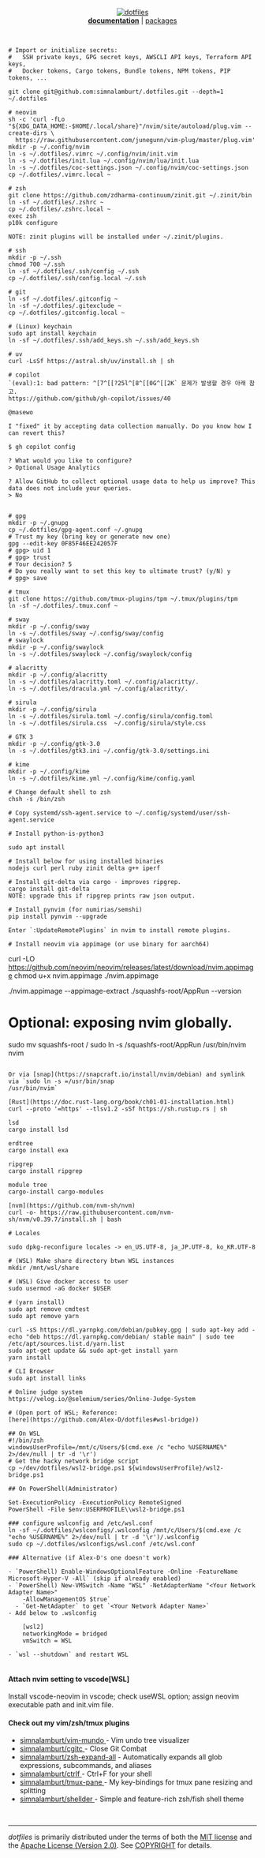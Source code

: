 <p align=center>
  <a href="https://github.com/simnalamburt">
    <img alt="dotfiles" src="https://raw.githubusercontent.com/simnalamburt/i/master/.dotfiles/logo.png">
  </a>
  <br>
  <b><a href="docs/">documentation</a></b> | <a href="packages/">packages</a>
</p>

<br>

```shell
# Import or initialize secrets:
#   SSH private keys, GPG secret keys, AWSCLI API keys, Terraform API keys,
#   Docker tokens, Cargo tokens, Bundle tokens, NPM tokens, PIP tokens, ...

git clone git@github.com:simnalamburt/.dotfiles.git --depth=1 ~/.dotfiles

# neovim
sh -c 'curl -fLo "${XDG_DATA_HOME:-$HOME/.local/share}"/nvim/site/autoload/plug.vim --create-dirs \
  https://raw.githubusercontent.com/junegunn/vim-plug/master/plug.vim'
mkdir -p ~/.config/nvim
ln -s ~/.dotfiles/.vimrc ~/.config/nvim/init.vim
ln -s ~/.dotfiles/init.lua ~/.config/nvim/lua/init.lua
ln -s ~/.dotfiles/coc-settings.json ~/.config/nvim/coc-settings.json
cp ~/.dotfiles/.vimrc.local ~

# zsh
git clone https://github.com/zdharma-continuum/zinit.git ~/.zinit/bin
ln -sf ~/.dotfiles/.zshrc ~
cp ~/.dotfiles/.zshrc.local ~
exec zsh
p10k configure

NOTE: zinit plugins will be installed under ~/.zinit/plugins.

# ssh
mkdir -p ~/.ssh
chmod 700 ~/.ssh
ln -sf ~/.dotfiles/.ssh/config ~/.ssh
cp ~/.dotfiles/.ssh/config.local ~/.ssh

# git
ln -sf ~/.dotfiles/.gitconfig ~
ln -sf ~/.dotfiles/.gitexclude ~
cp ~/.dotfiles/.gitconfig.local ~

# (Linux) keychain
sudo apt install keychain
ln -sf ~/.dotfiles/.ssh/add_keys.sh ~/.ssh/add_keys.sh

# uv
curl -LsSf https://astral.sh/uv/install.sh | sh

# copilot
`(eval):1: bad pattern: ^[7^[[?25l^[8^[[0G^[[2K` 문제가 발생할 경우 아래 참고.
https://github.com/github/gh-copilot/issues/40

@masewo

I "fixed" it by accepting data collection manually. Do you know how I can revert this?

$ gh copilot config

? What would you like to configure?
> Optional Usage Analytics

? Allow GitHub to collect optional usage data to help us improve? This data does not include your queries.
> No


# gpg
mkdir -p ~/.gnupg
cp ~/.dotfiles/gpg-agent.conf ~/.gnupg
# Trust my key (bring key or generate new one)
gpg --edit-key 0F85F46EE242057F
# gpg> uid 1
# gpg> trust
# Your decision? 5
# Do you really want to set this key to ultimate trust? (y/N) y
# gpg> save

# tmux
git clone https://github.com/tmux-plugins/tpm ~/.tmux/plugins/tpm
ln -sf ~/.dotfiles/.tmux.conf ~

# sway
mkdir -p ~/.config/sway
ln -s ~/.dotfiles/sway ~/.config/sway/config
# swaylock
mkdir -p ~/.config/swaylock
ln -s ~/.dotfiles/swaylock ~/.config/swaylock/config

# alacritty
mkdir -p ~/.config/alacritty
ln -s ~/.dotfiles/alacritty.toml ~/.config/alacritty/.
ln -s ~/.dotfiles/dracula.yml ~/.config/alacritty/.

# sirula
mkdir -p ~/.config/sirula
ln -s ~/.dotfiles/sirula.toml ~/.config/sirula/config.toml
ln -s ~/.dotfiles/sirula.css  ~/.config/sirula/style.css

# GTK 3
mkdir -p ~/.config/gtk-3.0
ln -s ~/.dotfiles/gtk3.ini ~/.config/gtk-3.0/settings.ini

# kime
mkdir -p ~/.config/kime
ln -s ~/.dotfiles/kime.yml ~/.config/kime/config.yaml

# Change default shell to zsh
chsh -s /bin/zsh

# Copy systemd/ssh-agent.service to ~/.config/systemd/user/ssh-agent.service

# Install python-is-python3

sudo apt install 

# Install below for using installed binaries
nodejs curl perl ruby zinit delta g++ iperf

# Install git-delta via cargo - improves ripgrep.
cargo install git-delta
NOTE: upgrade this if ripgrep prints raw json output.

# Install pynvim (for numirias/semshi)
pip install pynvim --upgrade

Enter `:UpdateRemotePlugins` in nvim to install remote plugins.

# Install neovim via appimage (or use binary for aarch64)

```
curl -LO https://github.com/neovim/neovim/releases/latest/download/nvim.appimage
chmod u+x nvim.appimage
./nvim.appimage

./nvim.appimage --appimage-extract
./squashfs-root/AppRun --version

# Optional: exposing nvim globally.
sudo mv squashfs-root /
sudo ln -s /squashfs-root/AppRun /usr/bin/nvim
nvim
```

Or via [snap](https://snapcraft.io/install/nvim/debian) and symlink via `sudo ln -s =/usr/bin/snap
/usr/bin/nvim`

[Rust](https://doc.rust-lang.org/book/ch01-01-installation.html)
curl --proto '=https' --tlsv1.2 -sSf https://sh.rustup.rs | sh

lsd
cargo install lsd

erdtree
cargo install exa

ripgrep
cargo install ripgrep

module tree
cargo-install cargo-modules

[nvm](https://github.com/nvm-sh/nvm)
curl -o- https://raw.githubusercontent.com/nvm-sh/nvm/v0.39.7/install.sh | bash

# Locales

sudo dpkg-reconfigure locales -> en_US.UTF-8, ja_JP.UTF-8, ko_KR.UTF-8

# (WSL) Make share directory btwn WSL instances
mkdir /mnt/wsl/share

# (WSL) Give docker access to user
sudo usermod -aG docker $USER

# (yarn install)
sudo apt remove cmdtest
sudo apt remove yarn
 
curl -sS https://dl.yarnpkg.com/debian/pubkey.gpg | sudo apt-key add -
echo "deb https://dl.yarnpkg.com/debian/ stable main" | sudo tee /etc/apt/sources.list.d/yarn.list
sudo apt-get update && sudo apt-get install yarn
yarn install

# CLI Browser
sudo apt install links

# Online judge system
https://velog.io/@selemium/series/Online-Judge-System

# (Open port of WSL; Reference:
[here](https://github.com/Alex-D/dotfiles#wsl-bridge))

## On WSL
#!/bin/zsh
windowsUserProfile=/mnt/c/Users/$(cmd.exe /c "echo %USERNAME%" 2>/dev/null | tr -d '\r')
# Get the hacky network bridge script
cp ~/dev/dotfiles/wsl2-bridge.ps1 ${windowsUserProfile}/wsl2-bridge.ps1

## On PowerShell(Administrator)

Set-ExecutionPolicy -ExecutionPolicy RemoteSigned
PowerShell -File $env:USERPROFILE\\wsl2-bridge.ps1

### configure wslconfig and /etc/wsl.conf
ln -sf ~/.dotfiles/wslconfigs/.wslconfig /mnt/c/Users/$(cmd.exe /c "echo %USERNAME%" 2>/dev/null | tr -d '\r')/.wslconfig
sudo cp ~/.dotfiles/wslconfigs/wsl.conf /etc/wsl.conf

### Alternative (if Alex-D's one doesn't work)

- `PowerShell) Enable-WindowsOptionalFeature -Online -FeatureName Microsoft-Hyper-V -All` (skip if already enabled)
- `PowerShell) New-VMSwitch -Name "WSL" -NetAdapterName "<Your Network Adapter Name>"
    -AllowManagementOS $true`
  - `Get-NetAdapter` to get `<Your Network Adapter Name>`
- Add below to .wslconfig

    [wsl2]
    networkingMode = bridged
    vmSwitch = WSL

- `wsl --shutdown` and restart WSL


```
#### Attach nvim setting to vscode[WSL]
Install vscode-neovim in vscode; check useWSL option; assign neovim executable
path and init.vim file.

#### Check out my vim/zsh/tmux plugins
- [simnalamburt/vim-mundo     ](https://github.com/simnalamburt/vim-mundo) - Vim undo tree visualizer
- [simnalamburt/cgitc         ](https://github.com/simnalamburt/cgitc) - Close Git Combat
- [simnalamburt/zsh-expand-all](https://github.com/simnalamburt/zsh-expand-all) - Automatically expands all glob expressions, subcommands, and aliases
- [simnalamburt/ctrlf         ](https://github.com/simnalamburt/ctrlf) - Ctrl+F for your shell
- [simnalamburt/tmux-pane     ](https://github.com/simnalamburt/tmux-pane) - My key-bindings for tmux pane resizing and splitting
- [simnalamburt/shellder      ](https://github.com/simnalamburt/shellder) - Simple and feature-rich zsh/fish shell theme

<br>

--------
*dotfiles* is primarily distributed under the terms of both the [MIT license]
and the [Apache License (Version 2.0)]. See [COPYRIGHT] for details.

[MIT license]: LICENSE-MIT
[Apache License (Version 2.0)]: LICENSE-APACHE
[COPYRIGHT]: COPYRIGHT
